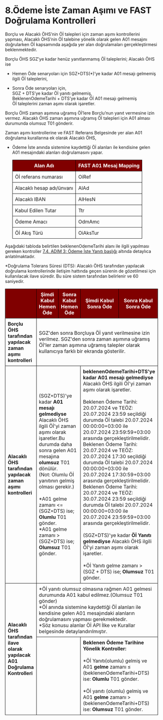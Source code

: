 
# 8.Ödeme İste Zaman Aşımı ve FAST Doğrulama Kontrolleri


Borçlu ve Alacaklı ÖHS’nin Öİ talepleri için zaman aşımı kontrollerini yapması, Alacaklı ÖHS’nin Öİ talebine yönelik olarak gelen A01 mesajını doğrularken Öİ kapsamında aşağıda yer alan doğrulamaları gerçekleştirmesi beklenmektedir. 

Borçlu ÖHS SGZ’ye kadar henüz yanıtlanmamış Öİ taleplerini; Alacaklı ÖHS ise 
-	Hemen Öde senaryoları için SGZ+DTS(*)’ye kadar A01 mesajı gelmemiş ilgili Öİ taleplerini,
    
-	Sonra Öde senaryoları için,
    <br>SGZ + DTS’ye kadar Öİ yanıtı gelmemiş, 
    <br>BeklenenOdemeTarihi + DTS’ye kadar Öİ A01 mesajı gelmemiş
<br>Öİ taleplerini zaman aşımı olarak işaretler.

 

Borçlu ÖHS zaman aşımına uğramış Öİ’lere Borçlu’nun yanıt vermesine izin vermez. Alacaklı ÖHS zaman aşımına uğramış Öİ talepleri için A01 alması durumunda olumsuz T01 gönderir.

Zaman aşımı kontrollerine ve FAST Referans Belgesinde yer alan A01 doğrulama kurallarına ek olarak Alacaklı ÖHS,
-	Ödeme İste anında sistemine kaydettiği Öİ alanları ile kendisine gelen A01 mesajındaki alanları doğrulamasını yapar.

    |Alan Adı |FAST A01 Mesaj Mapping |
    | --- | --- | 
    |Öİ referans numarası | OiRef |
    |Alacaklı hesap adı/ünvanı | AlAd | 
    |Alacaklı IBAN | AlHesN | 
    |Kabul Edilen Tutar | Ttr | 
    |Ödeme Amacı| OdmAmc | 
    |Öİ Akış Türü | OiAksTur | 



Aşağıdaki tabloda belirtilen beklenenOdemeTarihi alanı ile ilgili yapılması gereken kontroller [7.4. ADIM 3: Ödeme İste Yanıtı başlığı](https://odemeiste.github.io/v2.0.0/contents/odeme-iste.html#_7-4-adim-3-odeme-iste-yan%C4%B1t%C4%B1) altında detaylıca anlatılmaktadır. 

*Doğrulama Tolerans Süresi (DTS): Alacaklı ÖHS tarafından yapılacak doğrulama kontrollerinde iletişim hattında geçen sürenin de gözetilmesi için kullanılacak ilave süredir. Bu süre sistem tarafından belirlenir ve 60 saniyedir.



<head>
    <meta charset="UTF-8">
    <meta name="viewport" content="width=device-width, initial-scale=1.0">
    <title>Tablo</title>
    <style>
        th, td {
            border: 1px solid black;
            border-collapse: collapse;
            padding: 8px;
            text-align: text-align:left;
        }
        th {
            background-color: #800000; /* Bordo rengi */
            color: white;
        }
        .bold {
            font-weight: bold;
        }
        .merged {
            border-right: 1px solid black; /* Sağ kenar çizgisi belirgin hale getirildi */
        }
    </style>
</head>
<body>
    <table>
        <tr>
            <th></th>
            <th>Şimdi Kabul<br>Hemen Öde</th>
            <th>Sonra Kabul<br>Hemen Öde</th>
            <th>Şimdi Kabul<br>Sonra Öde</th>
            <th>Sonra Kabul<br>Sonra Öde</th>
        </tr>
        <tr>
            <td class="bold">Borçlu ÖHS tarafından yapılacak zaman aşımı kontrolleri</td>
            <td colspan="4" class="merged">SGZ'den sonra Borçluya Öİ yanıt verilmesine izin verilmez. SGZ'den sonra zaman aşımına uğramış Öİ'ler zaman aşımına uğramış talepler olarak kullanıcıya farklı bir ekranda gösterilir.</td>
        </tr>
        <tr>
            <td colspan="1" class="bold">Alacaklı ÖHS tarafından yapılacak zaman aşımı kontrolleri</td>
            <td colspan="2" class="merged">(SGZ+DTS)'ye kadar <b>A01 mesajı gelmediyse</b> Alacaklı ÖHS ilgili Öİ'yi zaman aşımı olarak işaretler.Bu durumda daha sonra gelen A01 mesajına <b>olumsuz</b> T01 dönülür.<br>(Not: Olumlu Öİ yanıtının gelmiş olması gerekir.)<br><br>*A01 gelme zamanı <= (SGZ+DTS) ise; <b>Olumlu</b> T01 gönder.<br>*A01 gelme zamanı > (SGZ+DTS) ise; <b>Olumsuz</b> T01 gönder.</td>
            <td colspan="2" class="merged"><b>beklenenOdemeTarihi+DTS'ye kadar A01 mesajı gelmediyse</b> Alacaklı ÖHS ilgili Öİ'yi zaman aşımı olarak işaretler. <br><br>Beklenen Ödeme Tarihi: 20.07.2024 ve TEÖZ: 20.07.2024 23:59 seçildiği durumda Öİ talebi 20.07.2024 00:00:00+03:00 ile 20.07.2024 23:59:59+03:00 arasında gerçekleştirilmelidir. <br> Beklenen Ödeme Tarihi: 20.07.2024 ve TEÖZ: 20.07.2024 17:30 seçildiği durumda Öİ talebi 20.07.2024 00:00:00+03:00 ile 20.07.2024 17:30:59+03:00 arasında gerçekleştirilmelidir.<br>Beklenen Ödeme Tarihi: 20.07.2024 ve TEÖZ: 30.07.2024 23:59 seçildiği durumda Öİ talebi 20.07.2024 00:00:00+03:00 ile 20.07.2024 23:59:59+03:00 arasında gerçekleştirilmelidir. <br><br>(SGZ+DTS)'ye kadar <b>Öİ Yanıtı gelmediyse</b> Alacaklı ÖHS ilgili Öİ'yi zaman aşımı olarak işaretler.<br><br>*Öİ Yanıtı gelme zamanı > (SGZ + DTS) ise; <b>Olumsuz</b> T01 gönder.</td>
        </tr>
        <tr>
            <td rowspan="2" class="bold merged">Alacaklı ÖHS tarafından ilave olarak yapılacak A01 Doğrulama Kontrolleri</td>
            <td colspan="4" class="merged">*Öİ yanıtı olumsuz olmasına rağmen A01 gelmesi durumunda A01 kabul edilmez.(Olumsuz T01 gönder)<br>*Öİ anında sistemine kaydettiği Öİ alanları ile kendisine gelen A01 mesajındaki alanların doğrulamasını yapması gerekmektedir.<br>*Söz konusu alanlar Öİ API İlke ve Kurallar belgesinde detaylandırılmıştır.</td>
        </tr>
        <tr>
            <td colspan="2" class="merged"></td>
            <td colspan="2" class="merged"><b>Beklenen Ödeme Tarihine Yönelik Kontroller:</b><br><br>*Öİ Yanıtı(olumlu) gelmiş ve A01 <b>gelme</b> zamanı ≤ (beklenenOdemeTarihi+DTS) ise: <b>Olumlu</b> T01 gönder.<br><br>*Öİ yanıtı (olumlu) gelmiş ve A01 <b>gelme</b> zamanı > (beklenenOdemeTarihi+DTS) ise: <b>Olumsuz</b> T01 gönder.</td>
        </tr>
    </table>
</body>
